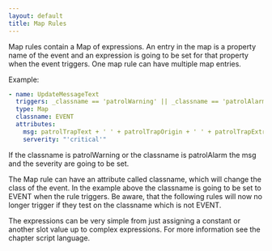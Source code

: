 ```yaml
---
layout: default
title: Map Rules
---
```


Map rules contain a Map of expressions. An entry in the map is a property name of the event and an expression is going to be set for that property when the event triggers. One map rule can have multiple map entries.

Example:

```yaml
- name: UpdateMessageText
  triggers: _classname == 'patrolWarning' || _classname == 'patrolAlarm'
  type: Map
  classname: EVENT
  attributes:
    msg: patrolTrapText + ' ' + patrolTrapOrigin + ' ' + patrolTrapExtra
    serverity: "'critical'"
```

If the classname is patrolWarning or the classname is patrolAlarm the msg and the severity are going to be set.

The Map rule can have an attribute called classname, which will change the class of the event. In the example above the classname is going to be set to EVENT when the rule triggers. Be aware, that the following rules will now no longer trigger if they test on the classname which is not EVENT.

The expressions can be very simple from just assigning a constant or another slot value up to complex expressions. For more information see the chapter script language.
